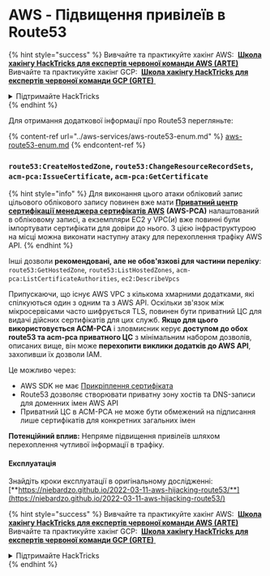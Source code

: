 # AWS - Підвищення привілеїв в Route53

{% hint style="success" %}
Вивчайте та практикуйте хакінг AWS: <img src="/.gitbook/assets/image.png" alt="" data-size="line"> [**Школа хакінгу HackTricks для експертів червоної команди AWS (ARTE)**](https://training.hacktricks.xyz/courses/arte) <img src="/.gitbook/assets/image.png" alt="" data-size="line"> \
Вивчайте та практикуйте хакінг GCP: <img src="/.gitbook/assets/image (2).png" alt="" data-size="line"> [**Школа хакінгу HackTricks для експертів червоної команди GCP (GRTE)** <img src="/.gitbook/assets/image (2).png" alt="" data-size="line">](https://training.hacktricks.xyz/courses/grte)

<details>

<summary>Підтримайте HackTricks</summary>

* Перевірте [**плани підписки**](https://github.com/sponsors/carlospolop)!
* **Приєднуйтесь до** 💬 [**групи Discord**](https://discord.gg/hRep4RUj7f) або [**групи Telegram**](https://t.me/peass) або **слідкуйте** за нами на **Twitter** 🐦 [**@hacktricks\_live**](https://twitter.com/hacktricks\_live)**.**
* **Поширюйте хакінг-прийоми, надсилайте PR до** [**HackTricks**](https://github.com/carlospolop/hacktricks) та [**HackTricks Cloud**](https://github.com/carlospolop/hacktricks-cloud) репозиторіїв GitHub.

</details>
{% endhint %}

Для отримання додаткової інформації про Route53 перегляньте:

{% content-ref url="../aws-services/aws-route53-enum.md" %}
[aws-route53-enum.md](../aws-services/aws-route53-enum.md)
{% endcontent-ref %}

### `route53:CreateHostedZone`, `route53:ChangeResourceRecordSets`, `acm-pca:IssueCertificate`, `acm-pca:GetCertificate`

{% hint style="info" %}
Для виконання цього атаки обліковий запис цільового облікового запису повинен вже мати [**Приватний центр сертифікації менеджера сертифікатів AWS**](https://aws.amazon.com/certificate-manager/private-certificate-authority/) **(AWS-PCA)** налаштований в обліковому записі, а екземпляри EC2 у VPC(и) вже повинні були імпортувати сертифікати для довіри до нього. З цією інфраструктурою на місці можна виконати наступну атаку для перехоплення трафіку AWS API.
{% endhint %}

Інші дозволи **рекомендовані, але не обов'язкові для частини переліку**: `route53:GetHostedZone`, `route53:ListHostedZones`, `acm-pca:ListCertificateAuthorities`, `ec2:DescribeVpcs`

Припускаючи, що існує AWS VPC з кількома хмарними додатками, які спілкуються один з одним та з AWS API. Оскільки зв'язок між мікросервісами часто шифрується TLS, повинен бути приватний ЦС для видачі дійсних сертифікатів для цих служб. **Якщо для цього використовується ACM-PCA** і зловмисник керує **доступом до обох route53 та acm-pca приватного ЦС** з мінімальним набором дозволів, описаних вище, він може **перехопити виклики додатків до AWS API**, захопивши їх дозволи IAM.

Це можливо через:

* AWS SDK не має [Прикріплення сертифіката](https://www.digicert.com/blog/certificate-pinning-what-is-certificate-pinning)
* Route53 дозволяє створювати приватну зону хостів та DNS-записи для доменних імен AWS API
* Приватний ЦС в ACM-PCA не може бути обмежений на підписання лише сертифікатів для конкретних загальних імен

**Потенційний вплив:** Непряме підвищення привілеїв шляхом перехоплення чутливої інформації в трафіку.

#### Експлуатація <a href="#discovery" id="discovery"></a>

Знайдіть кроки експлуатації в оригінальному дослідженні: [**https://niebardzo.github.io/2022-03-11-aws-hijacking-route53/**](https://niebardzo.github.io/2022-03-11-aws-hijacking-route53/)

{% hint style="success" %}
Вивчайте та практикуйте хакінг AWS: <img src="/.gitbook/assets/image.png" alt="" data-size="line"> [**Школа хакінгу HackTricks для експертів червоної команди AWS (ARTE)**](https://training.hacktricks.xyz/courses/arte) <img src="/.gitbook/assets/image.png" alt="" data-size="line"> \
Вивчайте та практикуйте хакінг GCP: <img src="/.gitbook/assets/image (2).png" alt="" data-size="line"> [**Школа хакінгу HackTricks для експертів червоної команди GCP (GRTE)** <img src="/.gitbook/assets/image (2).png" alt="" data-size="line">](https://training.hacktricks.xyz/courses/grte)

<details>

<summary>Підтримайте HackTricks</summary>

* Перевірте [**плани підписки**](https://github.com/sponsors/carlospolop)!
* **Приєднуйтесь до** 💬 [**групи Discord**](https://discord.gg/hRep4RUj7f) або [**групи Telegram**](https://t.me/peass) або **слідкуйте** за нами на **Twitter** 🐦 [**@hacktricks\_live**](https://twitter.com/hacktricks\_live)**.**
* **Поширюйте хакінг-прийоми, надсилайте PR до** [**HackTricks**](https://github.com/carlospolop/hacktricks) та [**HackTricks Cloud**](https://github.com/carlospolop/hacktricks-cloud) репозиторіїв GitHub.

</details>
{% endhint %}
